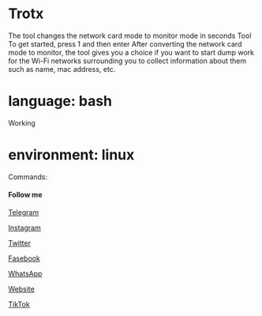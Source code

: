 # Trotx

The tool changes the network card mode to monitor mode in seconds
Tool To get started, press 1 and then enter
After converting the network card mode to monitor, the tool gives you a choice if you want to start dump work for the Wi-Fi networks surrounding you to collect information about them such as name, mac address, etc.
# language: bash
Working 
# environment: linux
Commands:





#### Follow me

[Telegram](https://t.me/TYG_TEAM)

[Instagram](https://instagram.com/cyber_77k)

[Twitter](https://twitter.com/Sami_Soft0)

[Fasebook](https://m.facebook.com/TYGTEAM)

[WhatsApp](https://chat.whatsapp.com/FQwDabtQ9iTEuK5L2yyC6u)

[Website](https://cyberyemen.blogspot.com)

[TikTok](tiktok.com/@cyber_77k)
